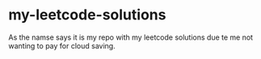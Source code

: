 # my-leetcode-solutions

As the namse says it is my repo with my leetcode solutions due te me not wanting to pay for cloud saving.

